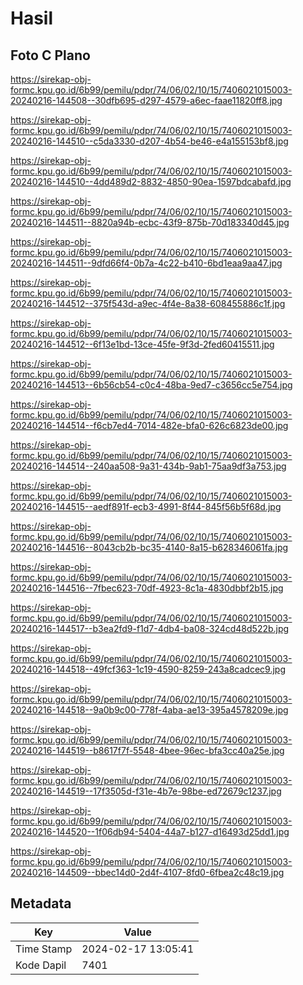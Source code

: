 # Hasil

## Foto C Plano

https://sirekap-obj-formc.kpu.go.id/6b99/pemilu/pdpr/74/06/02/10/15/7406021015003-20240216-144508--30dfb695-d297-4579-a6ec-faae11820ff8.jpg

https://sirekap-obj-formc.kpu.go.id/6b99/pemilu/pdpr/74/06/02/10/15/7406021015003-20240216-144510--c5da3330-d207-4b54-be46-e4a155153bf8.jpg

https://sirekap-obj-formc.kpu.go.id/6b99/pemilu/pdpr/74/06/02/10/15/7406021015003-20240216-144510--4dd489d2-8832-4850-90ea-1597bdcabafd.jpg

https://sirekap-obj-formc.kpu.go.id/6b99/pemilu/pdpr/74/06/02/10/15/7406021015003-20240216-144511--8820a94b-ecbc-43f9-875b-70d183340d45.jpg

https://sirekap-obj-formc.kpu.go.id/6b99/pemilu/pdpr/74/06/02/10/15/7406021015003-20240216-144511--9dfd66f4-0b7a-4c22-b410-6bd1eaa9aa47.jpg

https://sirekap-obj-formc.kpu.go.id/6b99/pemilu/pdpr/74/06/02/10/15/7406021015003-20240216-144512--375f543d-a9ec-4f4e-8a38-608455886c1f.jpg

https://sirekap-obj-formc.kpu.go.id/6b99/pemilu/pdpr/74/06/02/10/15/7406021015003-20240216-144512--6f13e1bd-13ce-45fe-9f3d-2fed60415511.jpg

https://sirekap-obj-formc.kpu.go.id/6b99/pemilu/pdpr/74/06/02/10/15/7406021015003-20240216-144513--6b56cb54-c0c4-48ba-9ed7-c3656cc5e754.jpg

https://sirekap-obj-formc.kpu.go.id/6b99/pemilu/pdpr/74/06/02/10/15/7406021015003-20240216-144514--f6cb7ed4-7014-482e-bfa0-626c6823de00.jpg

https://sirekap-obj-formc.kpu.go.id/6b99/pemilu/pdpr/74/06/02/10/15/7406021015003-20240216-144514--240aa508-9a31-434b-9ab1-75aa9df3a753.jpg

https://sirekap-obj-formc.kpu.go.id/6b99/pemilu/pdpr/74/06/02/10/15/7406021015003-20240216-144515--aedf891f-ecb3-4991-8f44-845f56b5f68d.jpg

https://sirekap-obj-formc.kpu.go.id/6b99/pemilu/pdpr/74/06/02/10/15/7406021015003-20240216-144516--8043cb2b-bc35-4140-8a15-b628346061fa.jpg

https://sirekap-obj-formc.kpu.go.id/6b99/pemilu/pdpr/74/06/02/10/15/7406021015003-20240216-144516--7fbec623-70df-4923-8c1a-4830dbbf2b15.jpg

https://sirekap-obj-formc.kpu.go.id/6b99/pemilu/pdpr/74/06/02/10/15/7406021015003-20240216-144517--b3ea2fd9-f1d7-4db4-ba08-324cd48d522b.jpg

https://sirekap-obj-formc.kpu.go.id/6b99/pemilu/pdpr/74/06/02/10/15/7406021015003-20240216-144518--49fcf363-1c19-4590-8259-243a8cadcec9.jpg

https://sirekap-obj-formc.kpu.go.id/6b99/pemilu/pdpr/74/06/02/10/15/7406021015003-20240216-144518--9a0b9c00-778f-4aba-ae13-395a4578209e.jpg

https://sirekap-obj-formc.kpu.go.id/6b99/pemilu/pdpr/74/06/02/10/15/7406021015003-20240216-144519--b8617f7f-5548-4bee-96ec-bfa3cc40a25e.jpg

https://sirekap-obj-formc.kpu.go.id/6b99/pemilu/pdpr/74/06/02/10/15/7406021015003-20240216-144519--17f3505d-f31e-4b7e-98be-ed72679c1237.jpg

https://sirekap-obj-formc.kpu.go.id/6b99/pemilu/pdpr/74/06/02/10/15/7406021015003-20240216-144520--1f06db94-5404-44a7-b127-d16493d25dd1.jpg

https://sirekap-obj-formc.kpu.go.id/6b99/pemilu/pdpr/74/06/02/10/15/7406021015003-20240216-144509--bbec14d0-2d4f-4107-8fd0-6fbea2c48c19.jpg


## Metadata

| Key        | Value               |
| ---------- | ------------------- |
| Time Stamp | 2024-02-17 13:05:41 |
| Kode Dapil | 7401                |



